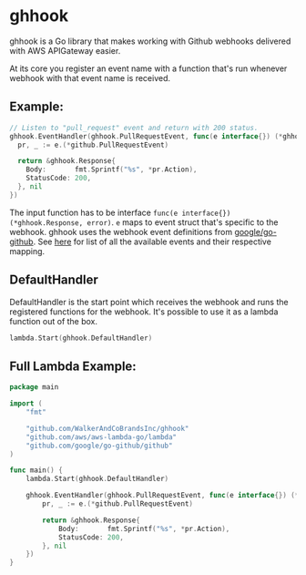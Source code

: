 # ghhook

ghhook is a Go library that makes working with Github webhooks delivered with AWS APIGateway easier.

At its core you register an event name with a function that's run whenever webhook with that event name is received.

## Example:

```Go
// Listen to "pull_request" event and return with 200 status.
ghhook.EventHandler(ghhook.PullRequestEvent, func(e interface{}) (*ghhook.Response, error) {
  pr, _ := e.(*github.PullRequestEvent)

  return &ghhook.Response{
    Body:       fmt.Sprintf("%s", *pr.Action),
    StatusCode: 200,
  }, nil
})
```

The input function has to be interface `func(e interface{}) (*ghhook.Response, error)`. `e` maps to event struct that's specific to the webhook. ghhook uses the webhook event definitions from [google/go-github](https://github.com/google/go-github). See [here](https://github.com/google/go-github/blob/df47db1628185875602e66d3356ae7337b52bba3/github/activity_events.go#L35) for list of all the available events and their respective mapping.

## DefaultHandler

DefaultHandler is the start point which receives the webhook and runs the registered functions for the webhook. It's possible to use it as a lambda function out of the box.

```Go
lambda.Start(ghhook.DefaultHandler)
```

## Full Lambda Example:

```Go
package main

import (
	"fmt"

	"github.com/WalkerAndCoBrandsInc/ghhook"
	"github.com/aws/aws-lambda-go/lambda"
	"github.com/google/go-github/github"
)

func main() {
	lambda.Start(ghhook.DefaultHandler)

	ghhook.EventHandler(ghhook.PullRequestEvent, func(e interface{}) (*ghhook.Response, error) {
		pr, _ := e.(*github.PullRequestEvent)

		return &ghhook.Response{
			Body:       fmt.Sprintf("%s", *pr.Action),
			StatusCode: 200,
		}, nil
	})
}
```

